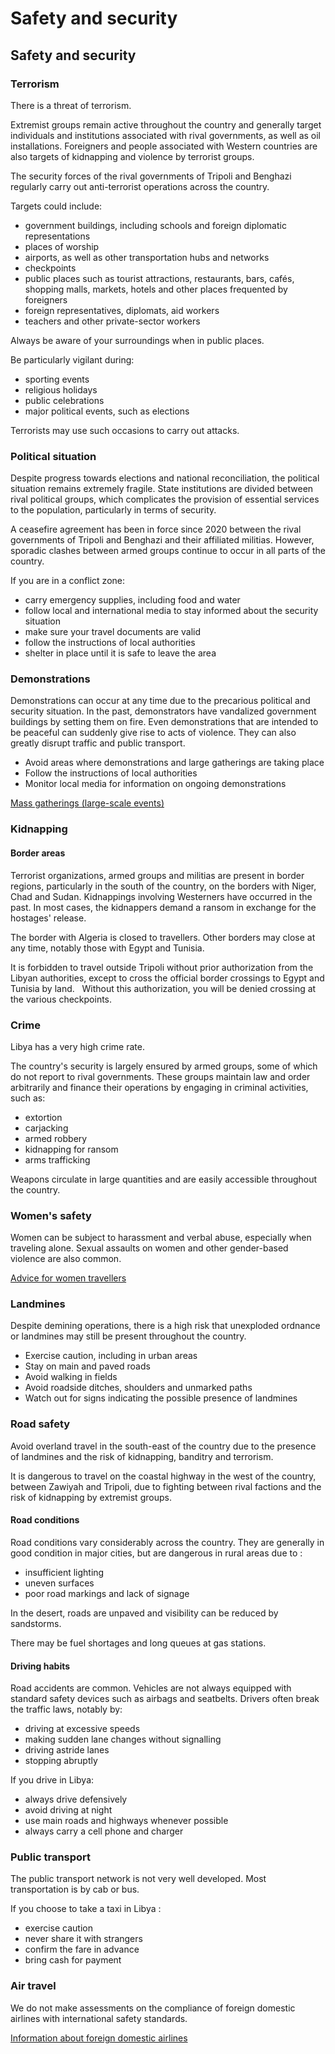 # Safety and security

## Safety and security

### Terrorism

There is a threat of terrorism.

Extremist groups remain active throughout the country and generally target individuals and institutions associated with rival governments, as well as oil installations. Foreigners and people associated with Western countries are also targets of kidnapping and violence by terrorist groups.

The security forces of the rival governments of Tripoli and Benghazi regularly carry out anti-terrorist operations across the country.

Targets could include:

* government buildings, including schools and foreign diplomatic representations
* places of worship
* airports, as well as other transportation hubs and networks
* checkpoints
* public places such as tourist attractions, restaurants, bars, cafés, shopping malls, markets, hotels and other places frequented by foreigners
* foreign representatives, diplomats, aid workers
* teachers and other private-sector workers

Always be aware of your surroundings when in public places.

Be particularly vigilant during:

* sporting events
* religious holidays
* public celebrations
* major political events, such as elections

Terrorists may use such occasions to carry out attacks.

### Political situation

Despite progress towards elections and national reconciliation, the political situation remains extremely fragile. State institutions are divided between rival political groups, which complicates the provision of essential services to the population, particularly in terms of security.

A ceasefire agreement has been in force since 2020 between the rival governments of Tripoli and Benghazi and their affiliated militias. However, sporadic clashes between armed groups continue to occur in all parts of the country.

If you are in a conflict zone:

* carry emergency supplies, including food and water
* follow local and international media to stay informed about the security situation
* make sure your travel documents are valid
* follow the instructions of local authorities
* shelter in place until it is safe to leave the area

### Demonstrations

Demonstrations can occur at any time due to the precarious political and security situation. In the past, demonstrators have vandalized government buildings by setting them on fire. Even demonstrations that are intended to be peaceful can suddenly give rise to acts of violence. They can also greatly disrupt traffic and public transport.

* Avoid areas where demonstrations and large gatherings are taking place
* Follow the instructions of local authorities
* Monitor local media for information on ongoing demonstrations

[Mass gatherings (large-scale events)](https://travel.gc.ca/travelling/health-safety/mass-gatherings)

### Kidnapping

#### Border areas

Terrorist organizations, armed groups and militias are present in border regions, particularly in the south of the country, on the borders with Niger, Chad and Sudan. Kidnappings involving Westerners have occurred in the past. In most cases, the kidnappers demand a ransom in exchange for the hostages' release.

The border with Algeria is closed to travellers. Other borders may close at any time, notably those with Egypt and Tunisia.

It is forbidden to travel outside Tripoli without prior authorization from the Libyan authorities, except to cross the official border crossings to Egypt and Tunisia by land.   Without this authorization, you will be denied crossing at the various checkpoints.

### Crime

Libya has a very high crime rate.

The country's security is largely ensured by armed groups, some of which do not report to rival governments. These groups maintain law and order arbitrarily and finance their operations by engaging in criminal activities, such as:

* extortion
* carjacking
* armed robbery
* kidnapping for ransom
* arms trafficking

Weapons circulate in large quantities and are easily accessible throughout the country.

### Women's safety

Women can be subject to harassment and verbal abuse, especially when traveling alone. Sexual assaults on women and other gender-based violence are also common.

[Advice for women travellers](https://travel.gc.ca/travelling/health-safety/advice-for-women-travellers "Advice for women travellers")

### Landmines

Despite demining operations, there is a high risk that unexploded ordnance or landmines may still be present throughout the country.

* Exercise caution, including in urban areas
* Stay on main and paved roads
* Avoid walking in fields
* Avoid roadside ditches, shoulders and unmarked paths
* Watch out for signs indicating the possible presence of landmines

### Road safety

Avoid overland travel in the south-east of the country due to the presence of landmines and the risk of kidnapping, banditry and terrorism.

It is dangerous to travel on the coastal highway in the west of the country, between Zawiyah and Tripoli, due to fighting between rival factions and the risk of kidnapping by extremist groups.

#### Road conditions

Road conditions vary considerably across the country. They are generally in good condition in major cities, but are dangerous in rural areas due to :

* insufficient lighting
* uneven surfaces
* poor road markings and lack of signage

In the desert, roads are unpaved and visibility can be reduced by sandstorms.

There may be fuel shortages and long queues at gas stations.

#### Driving habits

Road accidents are common. Vehicles are not always equipped with standard safety devices such as airbags and seatbelts. Drivers often break the traffic laws, notably by:

* driving at excessive speeds
* making sudden lane changes without signalling
* driving astride lanes
* stopping abruptly

If you drive in Libya:

* always drive defensively
* avoid driving at night
* use main roads and highways whenever possible
* always carry a cell phone and charger

### Public transport

The public transport network is not very well developed. Most transportation is by cab or bus.

If you choose to take a taxi in Libya :

* exercise caution
* never share it with strangers
* confirm the fare in advance
* bring cash for payment

### Air travel

We do not make assessments on the compliance of foreign domestic airlines with international safety standards.

[Information about foreign domestic airlines](https://travel.gc.ca/air/in-flight-safety#other)